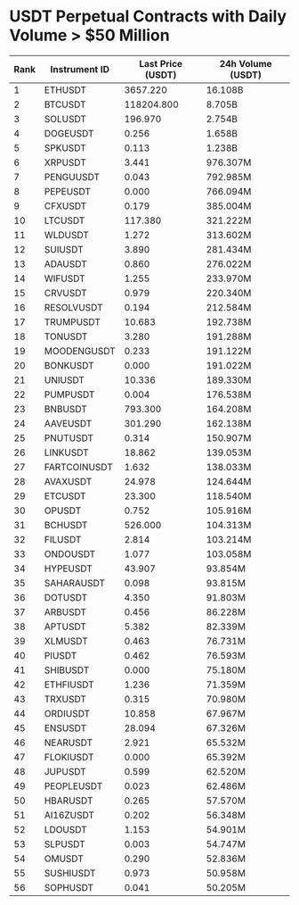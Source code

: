 # USDT Perpetual Contracts with Daily Volume > $50 Million

| Rank | Instrument ID | Last Price (USDT) | 24h Volume (USDT) |
|------|---------------|-------------------|-------------------|
| 1 | ETHUSDT | 3657.220 | 16.108B |
| 2 | BTCUSDT | 118204.800 | 8.705B |
| 3 | SOLUSDT | 196.970 | 2.754B |
| 4 | DOGEUSDT | 0.256 | 1.658B |
| 5 | SPKUSDT | 0.113 | 1.238B |
| 6 | XRPUSDT | 3.441 | 976.307M |
| 7 | PENGUUSDT | 0.043 | 792.985M |
| 8 | PEPEUSDT | 0.000 | 766.094M |
| 9 | CFXUSDT | 0.179 | 385.004M |
| 10 | LTCUSDT | 117.380 | 321.222M |
| 11 | WLDUSDT | 1.272 | 313.602M |
| 12 | SUIUSDT | 3.890 | 281.434M |
| 13 | ADAUSDT | 0.860 | 276.022M |
| 14 | WIFUSDT | 1.255 | 233.970M |
| 15 | CRVUSDT | 0.979 | 220.340M |
| 16 | RESOLVUSDT | 0.194 | 212.584M |
| 17 | TRUMPUSDT | 10.683 | 192.738M |
| 18 | TONUSDT | 3.280 | 191.288M |
| 19 | MOODENGUSDT | 0.233 | 191.122M |
| 20 | BONKUSDT | 0.000 | 191.022M |
| 21 | UNIUSDT | 10.336 | 189.330M |
| 22 | PUMPUSDT | 0.004 | 176.538M |
| 23 | BNBUSDT | 793.300 | 164.208M |
| 24 | AAVEUSDT | 301.290 | 162.138M |
| 25 | PNUTUSDT | 0.314 | 150.907M |
| 26 | LINKUSDT | 18.862 | 139.053M |
| 27 | FARTCOINUSDT | 1.632 | 138.033M |
| 28 | AVAXUSDT | 24.978 | 124.644M |
| 29 | ETCUSDT | 23.300 | 118.540M |
| 30 | OPUSDT | 0.752 | 105.916M |
| 31 | BCHUSDT | 526.000 | 104.313M |
| 32 | FILUSDT | 2.814 | 103.214M |
| 33 | ONDOUSDT | 1.077 | 103.058M |
| 34 | HYPEUSDT | 43.907 | 93.854M |
| 35 | SAHARAUSDT | 0.098 | 93.815M |
| 36 | DOTUSDT | 4.350 | 91.803M |
| 37 | ARBUSDT | 0.456 | 86.228M |
| 38 | APTUSDT | 5.382 | 82.339M |
| 39 | XLMUSDT | 0.463 | 76.731M |
| 40 | PIUSDT | 0.462 | 76.593M |
| 41 | SHIBUSDT | 0.000 | 75.180M |
| 42 | ETHFIUSDT | 1.236 | 71.359M |
| 43 | TRXUSDT | 0.315 | 70.980M |
| 44 | ORDIUSDT | 10.858 | 67.967M |
| 45 | ENSUSDT | 28.094 | 67.326M |
| 46 | NEARUSDT | 2.921 | 65.532M |
| 47 | FLOKIUSDT | 0.000 | 65.392M |
| 48 | JUPUSDT | 0.599 | 62.520M |
| 49 | PEOPLEUSDT | 0.023 | 62.486M |
| 50 | HBARUSDT | 0.265 | 57.570M |
| 51 | AI16ZUSDT | 0.202 | 56.348M |
| 52 | LDOUSDT | 1.153 | 54.901M |
| 53 | SLPUSDT | 0.003 | 54.747M |
| 54 | OMUSDT | 0.290 | 52.836M |
| 55 | SUSHIUSDT | 0.973 | 50.958M |
| 56 | SOPHUSDT | 0.041 | 50.205M |
